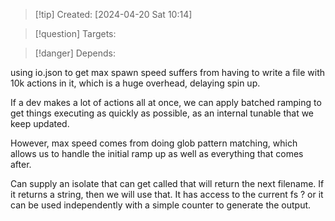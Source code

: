 
>[!tip] Created: [2024-04-20 Sat 10:14]

>[!question] Targets: 

>[!danger] Depends: 

using io.json to get max spawn speed suffers from having to write a file with 10k actions in it, which is a huge overhead, delaying spin up.

If a dev makes a lot of actions all at once, we can apply batched ramping to get things executing as quickly as possible, as an internal tunable that we keep updated.

However, max speed comes from doing glob pattern matching, which allows us to handle the initial ramp up as well as everything that comes after.

Can supply an isolate that can get called that will return the next filename. If it returns a string, then we will use that.  It has access to the current fs ? or it can be used independently with a simple counter to generate the output.